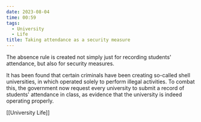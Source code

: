 ```yaml
---
date: 2023-08-04
time: 00:59
tags:
  - University
  - Life
title: Taking attendance as a security measure
---
```

The absence rule is created not simply just for recording students' attendance, but also for security measures.

It has been found that certain criminals have been creating so-called shell universities, in which operated solely to perform illegal activities. To combat this, the government now request every university to submit a record of students' attendance in class, as evidence that the university is indeed operating properly.

[[University Life]]